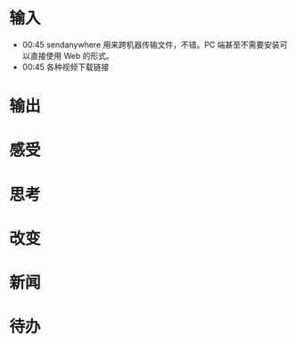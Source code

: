 # 输入
- 00:45 sendanywhere 用来跨机器传输文件，不错。PC 端甚至不需要安装可以直接使用 Web 的形式。
- 00:45 各种视频下载链接 

# 输出

# 感受

# 思考

# 改变

# 新闻

# 待办